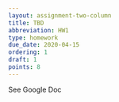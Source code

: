 ```yaml
---
layout: assignment-two-column
title: TBD
abbreviation: HW1
type: homework
due_date: 2020-04-15
ordering: 1
draft: 1
points: 8
---
```


See Google Doc